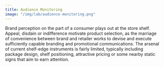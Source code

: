 ```yaml
---
title: Audience Monitoring
image: "/img/lab/audience-monitoring.png"
---
```


Brand perception on the part of a consumer plays out at the store shelf. Appeal, disdain or indifference motivate product selection, as the marriage of convenience between brand and retailer works to devise and execute sufficiently capable branding and promotional communications. The arsenal of current shelf-edge instruments is fairly limited, typically including package design, shelf positioning, attractive pricing or some nearby static signs that aim to earn attention.
